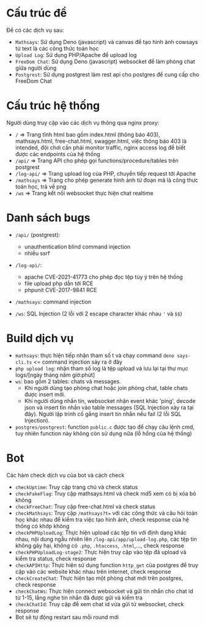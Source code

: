 # Cấu trúc đề
Đề có các dịch vụ sau:
- `Mathsays`: Sử dụng Deno (javascript) và canvas để tạo hình ảnh cowsays từ text là các công thức toán học
- `Upload Log`: Sử dụng PHP/Apache để upload log
- `FreeDom Chat`: Sử dụng Deno (javascript) websocket để làm phòng chat giữa người dùng
- `Postgrest`: Sử dụng postgrest làm rest api cho postgres để cung cấp cho FreeDom Chat

# Cấu trúc hệ thống
Người dùng truy cập vào các dịch vụ thông qua nginx proxy:
- `/` => Trang tĩnh html bao gồm index.html (thông báo 403), mathsays.html, free-chat.html, swagger.html, việc thông báo 403 là intended, đội chơi cần phải monitor traffic, nginx access log để biết được các endpoints của hệ thống
- `/api/` => Trang API cho phép gọi functions/procedure/tables trên postgrest
- `/log-api/` => Trang upload log của PHP, chuyển tiếp request tới Apache
- `/mathsays` => Trang cho phép generate hình ảnh từ đoạn mã là công thưc toán học, trả về png
- `/ws` => Trang kết nối websocket thực hiện chat realtime

# Danh sách bugs
- `/api/` (postgrest):
  + unauthentication blind command injection
  + nhiều ssrf

- `/log-api/`:
  + apache CVE-2021-41773 cho phép đọc tệp tùy ý trên hệ thống
  + file upload php dẫn tới RCE
  + phpunit CVE-2017-9841 RCE

- `/mathsays`: command injection
- `/ws`: SQL Injection (2 lỗi với 2 escape character khác nhau `'` và `$$`)

# Build dịch vụ
- `mathsays`: thực hiện tiếp nhận tham số t và chạy command `deno says-cli.ts` <= command injection sảy ra ở đây
- `php upload log`: nhận tham số log là tệp upload và lưu lại tại thư mục logs/[ngày tháng năm giờ:phút]
- `ws`: bao gồm 2 tables: chats và messages.
    + Khi người dùng tạo phòng chat hoặc join phòng chat, table chats được insert mới.
    + Khi người dùng nhắn tin, websocket nhận event khác 'ping', decode json và insert tin nhắn vào table messages (SQL Injection xảy ra tại đây). Người lập trình cố gắng insert tin nhắn nếu fail (2 lỗi SQL Injection).
- `postgres/postgrest`: function `public.c` được tạo để chạy câu lệnh cmd, tuy nhiên function này không còn sử dụng nữa (lỗ hổng của hệ thống)

# Bot
Các hàm check dịch vụ của bot và cách check
- `checkUptime`: Truy cập trang chủ và check status
- `checkFakeFlag`: Truy cập mathsays.html và check md5 xem có bị xóa bỏ không
- `checkFreeChat`: Truy cập free-chat.html và check status
- `checkMathsays`: Truy cập `/mathsays?t=` với các công thức và câu hỏi toán học khác nhau để kiểm tra việc tạo hình ảnh, check response của hệ thống có khớp không
- `checkPHPUploadLog`: Thực hiện upload các tệp tin với định dạng khác nhau, nội dung ngẫu nhiên lên `/log-api/app/upload-log.php`, các tệp tin không gây hại, không có `.php`, `.htaccess`, `.html`,..., check response
- `checkPHPUploadLog-stage2`: Thực hiện truy cập vào tệp đã upload và kiểm tra status, check response
- `checkAPIHttp`: Thực hiện sử dụng function `http_get` của postgres để truy cập vào các website khác nhau trên internet, check response
- `checkCreateChat`: Thực hiện tạo một phòng chat mới trên postgres, check response
- `checkChatWs`: Thực hiện connect websocket và gửi tin nhắn cho chat id từ 1-15, lắng nghe tin nhắn đã được gửi và kiểm tra
- `checkChatId`: Truy cập để xem chat id vừa gửi từ websocket, check response
- Bot sẽ tự động restart sau mỗi round mới
